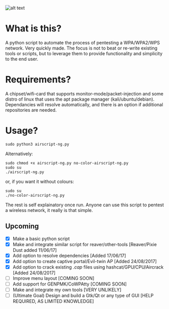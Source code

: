 ![alt text](https://goo.gl/wNmRxs)
# What is this?
A python script to automate the process of pentesting a WPA/WPA2/WPS network. Very quickly made. The focus is not to beat or re-write existing tools or scripts, but to leverage them to provide functionality and simplicity to the end user.

# Requirements?
A chipset/wifi-card that supports monitor-mode/packet-injection and some distro of linux that uses the apt package manager (kali/ubuntu/debian). Dependancies will resolve automatically, and there is an option if additional repositories are needed.

# Usage?
```
sudo python3 airscript-ng.py
```
Alternatively: 
```
sudo chmod +x airscript-ng.py no-color-airscript-ng.py
sudo su
./airscript-ng.py
```
or, if you want it without colours:
```
sudo su
./no-color-airscript-ng.py
```
The rest is self explainatory once run. Anyone can use this script to pentest a wireless network, it really is that simple.

## Upcoming
- [x] Make a basic python script
- [x] Make and integrate similar script for reaver/other-tools [Reaver/Pixie Dust added 11/06/17]
- [x] Add option to resolve dependencies [Added 17/06/17]
- [x] Add option to create captive portal/Evil-twin AP [Added 24/08/2017]
- [x] Add option to crack existing *.cap* files using hashcat/GPU/CPU/Aircrack [Added 24/08/2017]
- [ ] Improve menu layout [COMING SOON]
- [ ] Add support for GENPMK/CoWPAtty [COMING SOON]
- [ ] Make and integrate my own tools [VERY UNLIKELY]
- [ ] (Ultimate Goal) Design and build a Gtk/Qt or any type of GUI [HELP REQUIRED, AS LIMITED KNOWLEDGE]
